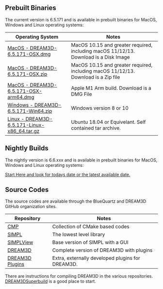 ## Prebuilt Binaries ##

The current version is 6.5.171 and is available in prebuilt binaries for MacOS, Windows and Linux operating systems:

| Operating System | Notes |
|------------------|----------------------|
| [MacOS - DREAM3D-6.5.171-OSX.dmg](http://dream3d.bluequartz.net/binaries/DREAM3D-6.5.171-OSX.dmg) | MacOS 10.15 and greater required, including macOS 11/12/13. Download is a Disk Image |
| [MacOS - DREAM3D-6.5.171-OSX.zip](http://dream3d.bluequartz.net/binaries/DREAM3D-6.5.171-OSX.zip) | MacOS 10.15 and greater required, including macOS 11/12/13. Download is a Zip file |
| [MacOS - DREAM3D-6.5.171-OSX-arm64.dmg](http://dream3d.bluequartz.net/binaries/DREAM3D-6.5.171-OSX-arm64.dmg) | Apple M1 Arm build. Download is a DMG File |
| [Windows - DREAM3D-6.5.171-Win64.zip](http://dream3d.bluequartz.net/binaries/DREAM3D-6.5.171-Win64.zip) | Windows version 8 or 10 |
| [Linux - DREAM3D-6.5.171-Linux-x86_64.tar.gz](http://dream3d.bluequartz.net/binaries/DREAM3D-6.5.171-Linux-x86_64.tar.gz) | Ubuntu 18.04 or Equivelant. Self contained tar archive.  |


## Nightly Builds ##

The nightly version is 6.6.xxx and is available in prebuilt binaries for MacOS, Windows and Linux operating systems:

[Start Here and look for todays date or the latest available date.](http://dream3d.bluequartz.net/binaries/experimental)


## Source Codes ##

The source codes are available through the BlueQuartz and DREAM3D GitHub organization sites.

| Repository | Notes |
|------------------|----------------------|
| [CMP](https://www.github.com/bluequartzsoftware/cmp) | Collection of CMake based codes |
| [SIMPL](https://www.github.com/bluequartzsoftware/simpl) | The lowest level library |
| [SIMPLView](https://www.github.com/bluequartzsoftware/SIMPLView) | Base version of SIMPL with a GUI  |
| [DREAM3D](https://www.github.com/bluequartzsoftware/DREAM3D) | Complete version of DREAM3D with plugins |
| [DREAM3D Plugins](https://www.github.com/DREAM3D) | Extra, externally developed plugins for DREAM3D. |

There are instructions for compiling DREAM3D in the various repositories. [DREAM3DSuperbuild](https://www.github.com/bluequartzsoftware/DREAM3DSuperbuild) is a good place to start.

